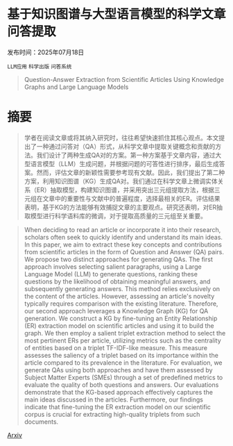 # 基于知识图谱与大型语言模型的科学文章问答提取

发布时间：2025年07月18日

`LLM应用` `科学出版` `问答系统`

> Question-Answer Extraction from Scientific Articles Using Knowledge Graphs and Large Language Models

# 摘要

> 学者在阅读文章或将其纳入研究时，往往希望快速抓住其核心观点。本文提出了一种通过问答对（QA）形式，从科学文章中提取关键概念和贡献的方法。我们设计了两种生成QA对的方案。第一种方案基于文章内容，通过大型语言模型（LLM）生成问题，并根据问题的可答性进行排序，最后生成答案。然而，评估文章的新颖性需要参考现有文献。因此，我们提出了第二种方案，利用知识图谱（KG）生成QA对。我们通过在科学文章上微调实体关系（ER）抽取模型，构建知识图谱，并采用突出三元组提取方法，根据三元组在文章中的重要性与文献中的普遍程度，选择最相关的ER。评估结果表明，基于KG的方法能够有效捕捉文章的主要观点。研究还表明，对ER抽取模型进行科学语料库的微调，对于提取高质量的三元组至关重要。

> When deciding to read an article or incorporate it into their research, scholars often seek to quickly identify and understand its main ideas. In this paper, we aim to extract these key concepts and contributions from scientific articles in the form of Question and Answer (QA) pairs. We propose two distinct approaches for generating QAs. The first approach involves selecting salient paragraphs, using a Large Language Model (LLM) to generate questions, ranking these questions by the likelihood of obtaining meaningful answers, and subsequently generating answers. This method relies exclusively on the content of the articles. However, assessing an article's novelty typically requires comparison with the existing literature. Therefore, our second approach leverages a Knowledge Graph (KG) for QA generation. We construct a KG by fine-tuning an Entity Relationship (ER) extraction model on scientific articles and using it to build the graph. We then employ a salient triplet extraction method to select the most pertinent ERs per article, utilizing metrics such as the centrality of entities based on a triplet TF-IDF-like measure. This measure assesses the saliency of a triplet based on its importance within the article compared to its prevalence in the literature. For evaluation, we generate QAs using both approaches and have them assessed by Subject Matter Experts (SMEs) through a set of predefined metrics to evaluate the quality of both questions and answers. Our evaluations demonstrate that the KG-based approach effectively captures the main ideas discussed in the articles. Furthermore, our findings indicate that fine-tuning the ER extraction model on our scientific corpus is crucial for extracting high-quality triplets from such documents.

[Arxiv](https://arxiv.org/abs/2507.13827)